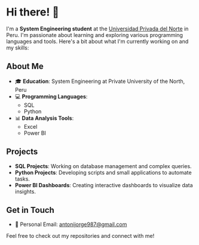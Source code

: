 # Hi there! 👋

I'm a **System Engineering student** at the [Universidad Privada del Norte](https://www.upn.edu.pe/) in Peru. I'm passionate about learning and exploring various programming languages and tools. Here's a bit about what I'm currently working on and my skills:

## About Me

- 🎓 **Education**: System Engineering at Private University of the North, Peru
- 💻 **Programming Languages**: 
  - SQL
  - Python
- 📊 **Data Analysis Tools**:
  - Excel
  - Power BI

## Projects

- **SQL Projects**: Working on database management and complex queries.
- **Python Projects**: Developing scripts and small applications to automate tasks.
- **Power BI Dashboards**: Creating interactive dashboards to visualize data insights.

## Get in Touch

- 📧 Personal Email: antonijorge987@gmail.com

Feel free to check out my repositories and connect with me!
